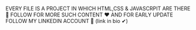 EVERY FILE IS A PROJECT IN WHICH HTML,CSS & JAVASCRPIT ARE THERE 🚀
FOLLOW FOR MORE SUCH CONTENT ❤
AND FOR EARLY UPDATE FOLLOW MY LINKEDIN ACCOUNT 🙌
(link in bio ✔)

